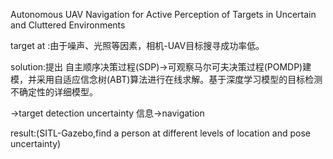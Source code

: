 Autonomous UAV Navigation for Active Perception of Targets in Uncertain and Cluttered Environments



target at :由于噪声、光照等因素，相机-UAV目标搜寻成功率低。



solution:提出 自主顺序决策过程(SDP)->可观察马尔可夫决策过程(POMDP)建模，并采用自适应信念树(ABT)算法进行在线求解。基于深度学习模型的目标检测不确定性的详细模型。

->target detection uncertainty 信息->navigation



result:(SITL-Gazebo,find a person at different levels of location and pose uncertainty)

